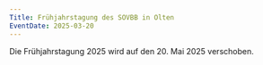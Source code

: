 ```yaml
---
Title: Frühjahrstagung des SOVBB in Olten
EventDate: 2025-03-20
---
```

Die Frühjahrstagung 2025 wird auf den 20. Mai 2025 verschoben.
